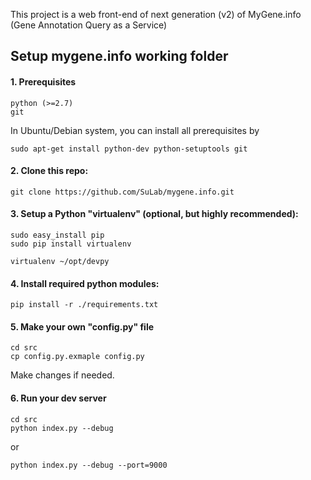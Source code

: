 This project is a web front-end of next generation (v2) of MyGene.info (Gene Annotation Query as a Service)

## Setup mygene.info working folder ##


#### 1. Prerequisites

    python (>=2.7)
    git 

   In Ubuntu/Debian system, you can install all prerequisites by


    sudo apt-get install python-dev python-setuptools git 



#### 2. Clone this repo:


    git clone https://github.com/SuLab/mygene.info.git


#### 3. Setup a Python "virtualenv" (optional, but highly recommended):


    sudo easy_install pip
    sudo pip install virtualenv

    virtualenv ~/opt/devpy


#### 4. Install required python modules:


    pip install -r ./requirements.txt


#### 5. Make your own "config.py" file


    cd src
    cp config.py.exmaple config.py


Make changes if needed.

#### 6. Run your dev server


    cd src
    python index.py --debug


or

    python index.py --debug --port=9000
